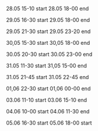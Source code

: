 28.05 15-10 start
28.05 18-00 end

29.05 16-30 start
29.05 18-00 end

29.05 21-30 start
29.05 23-20 end

30,05 15-30 start
30,05 18-00 end

30.05 20-30 start
30.05 23-00 end

31.05 11-30 start
31,05 15-00 end

31.05 21-45 start
31.05 22-45 end

01,06 22-30 start
01,06 00-00 end

03.06 11-10 start
03.06 15-10 end

04.06 10-00 start
04.06 11-30 end

05.06 16-30 start
05.06 18-00 start
